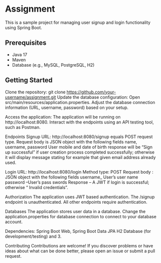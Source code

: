 # Assignment

This is a sample project for managing user signup and login functionality using Spring Boot.

## Prerequisites

- Java 17
- Maven
- Database (e.g., MySQL, PostgreSQL, H2)

## Getting Started

Clone the repository: git clone https://github.com/your-username/assignment.git
Update the database configuration: Open src/main/resources/application.properties. Adjust the database connection information (URL, username, password) based on your setup.

Access the application: The application will be running on http://localhost:8080. Interact with the endpoints using an API testing tool, such as Postman.

Endpoints Signup URL: http://localhost:8080/signup equals POST request type. Request body is JSON object with the following fields name, username, password User mobile and date of birth response will be “Sign up successful” if user creation process completed successfully; otherwise it will display message stating for example that given email address already used.

Login URL: http://localhost:8080/login Method type: POST Request body : JSON object with the following fields username_ User’s user name password –User’s pass swords Response – A JWT if login is successful; otherwise “ Invalid credentials”.

Authorization The application uses JWT based authentication. The /signup endpoint is unauthenticated. All other endpoints require authentication.

Databases The application stores user data in a database. Change the application.properties for database connection to connect to your database account.

Dependencies: Spring Boot Web, Spring Boot Data JPA H2 Database (for development/testing) and 3.

Contributing Contributions are welcome! If you discover problems or have ideas about what can be done better, please open an issue or submit a pull request.
